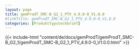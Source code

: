 ```yaml
---
layout: page
title: gemProdT_SMC-B_G2_1_PTV_4.9.0-0_V1.0.0
#linkTitle: gemProdT_SMC-B_G2_1_PTV_4.9.0-0_V1.0.0
categories: [Produkttypsteckbrief]
---
```

{{< include-html "content/de/docs/gemProdT/gemProdT_SMC-B_G2_1/gemProdT_SMC-B_G2_1_PTV_4.9.0-0_V1.0.0.html" >}}
